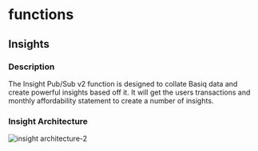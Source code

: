 # functions


## Insights
### Description
The Insight Pub/Sub v2 function is designed to collate Basiq data and create powerful insights based off it. It will get the users transactions and monthly affordability statement to create a number of insights.
### Insight Architecture
![insight architecture-2](https://github.com/PFMshowcase/Functions/assets/53300472/cd45dc13-b51a-4ed0-9a84-2c990efcc98c)
